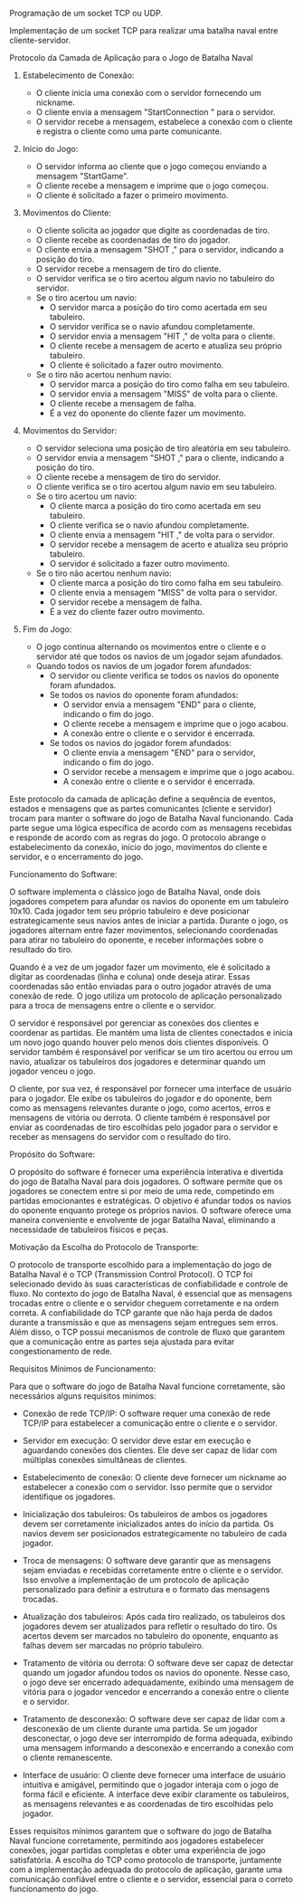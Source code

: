 Programação de um socket TCP ou UDP.

Implementação de um socket TCP para realizar uma batalha naval entre cliente-servidor.

Protocolo da Camada de Aplicação para o Jogo de Batalha Naval

1. Estabelecimento de Conexão:

   - O cliente inicia uma conexão com o servidor fornecendo um nickname.
   - O cliente envia a mensagem "StartConnection <nickname>" para o servidor.
   - O servidor recebe a mensagem, estabelece a conexão com o cliente e registra o cliente como uma parte comunicante.

2. Início do Jogo:

   - O servidor informa ao cliente que o jogo começou enviando a mensagem "StartGame".
   - O cliente recebe a mensagem e imprime que o jogo começou.
   - O cliente é solicitado a fazer o primeiro movimento.

3. Movimentos do Cliente:

   - O cliente solicita ao jogador que digite as coordenadas de tiro.
   - O cliente recebe as coordenadas de tiro do jogador.
   - O cliente envia a mensagem "SHOT <linha>,<coluna>" para o servidor, indicando a posição do tiro.
   - O servidor recebe a mensagem de tiro do cliente.
   - O servidor verifica se o tiro acertou algum navio no tabuleiro do servidor.
   - Se o tiro acertou um navio:
     - O servidor marca a posição do tiro como acertada em seu tabuleiro.
     - O servidor verifica se o navio afundou completamente.
     - O servidor envia a mensagem "HIT <linha>,<coluna>" de volta para o cliente.
     - O cliente recebe a mensagem de acerto e atualiza seu próprio tabuleiro.
     - O cliente é solicitado a fazer outro movimento.
   - Se o tiro não acertou nenhum navio:
     - O servidor marca a posição do tiro como falha em seu tabuleiro.
     - O servidor envia a mensagem "MISS" de volta para o cliente.
     - O cliente recebe a mensagem de falha.
     - É a vez do oponente do cliente fazer um movimento.

4. Movimentos do Servidor:

   - O servidor seleciona uma posição de tiro aleatória em seu tabuleiro.
   - O servidor envia a mensagem "SHOT <linha>,<coluna>" para o cliente, indicando a posição do tiro.
   - O cliente recebe a mensagem de tiro do servidor.
   - O cliente verifica se o tiro acertou algum navio em seu tabuleiro.
   - Se o tiro acertou um navio:
     - O cliente marca a posição do tiro como acertada em seu tabuleiro.
     - O cliente verifica se o navio afundou completamente.
     - O cliente envia a mensagem "HIT <linha>,<coluna>" de volta para o servidor.
     - O servidor recebe a mensagem de acerto e atualiza seu próprio tabuleiro.
     - O servidor é solicitado a fazer outro movimento.
   - Se o tiro não acertou nenhum navio:
     - O cliente marca a posição do tiro como falha em seu tabuleiro.
     - O cliente envia a mensagem "MISS" de volta para o servidor.
     - O servidor recebe a mensagem de falha.
     - É a vez do cliente fazer outro movimento.

5. Fim do Jogo:

   - O jogo continua alternando os movimentos entre o cliente e o servidor até que todos os navios de um jogador sejam afundados.
   - Quando todos os navios de um jogador forem afundados:
     - O servidor ou cliente verifica se todos os navios do oponente foram afundados.
     - Se todos os navios do oponente foram afundados:
       - O servidor envia a mensagem "END" para o cliente, indicando o fim do jogo.
       - O cliente recebe a mensagem e imprime que o jogo acabou.
       - A conexão entre o cliente e o servidor é encerrada.
     - Se todos os navios do jogador forem afundados:
       - O cliente envia a mensagem "END" para o servidor, indicando o fim do jogo.
       - O servidor recebe a mensagem e imprime que o jogo acabou.
       - A conexão entre o cliente e o servidor é encerrada.

Este protocolo da camada de aplicação define a sequência de eventos, estados e mensagens que as partes comunicantes (cliente e servidor) trocam para manter o software do jogo de Batalha Naval funcionando. Cada parte segue uma lógica específica de acordo com as mensagens recebidas e responde de acordo com as regras do jogo. O protocolo abrange o estabelecimento da conexão, início do jogo, movimentos do cliente e servidor, e o encerramento do jogo.

Funcionamento do Software:

O software implementa o clássico jogo de Batalha Naval, onde dois jogadores competem para afundar os navios do oponente em um tabuleiro 10x10. Cada jogador tem seu próprio tabuleiro e deve posicionar estrategicamente seus navios antes de iniciar a partida. Durante o jogo, os jogadores alternam entre fazer movimentos, selecionando coordenadas para atirar no tabuleiro do oponente, e receber informações sobre o resultado do tiro.

Quando é a vez de um jogador fazer um movimento, ele é solicitado a digitar as coordenadas (linha e coluna) onde deseja atirar. Essas coordenadas são então enviadas para o outro jogador através de uma conexão de rede. O jogo utiliza um protocolo de aplicação personalizado para a troca de mensagens entre o cliente e o servidor.

O servidor é responsável por gerenciar as conexões dos clientes e coordenar as partidas. Ele mantém uma lista de clientes conectados e inicia um novo jogo quando houver pelo menos dois clientes disponíveis. O servidor também é responsável por verificar se um tiro acertou ou errou um navio, atualizar os tabuleiros dos jogadores e determinar quando um jogador venceu o jogo.

O cliente, por sua vez, é responsável por fornecer uma interface de usuário para o jogador. Ele exibe os tabuleiros do jogador e do oponente, bem como as mensagens relevantes durante o jogo, como acertos, erros e mensagens de vitória ou derrota. O cliente também é responsável por enviar as coordenadas de tiro escolhidas pelo jogador para o servidor e receber as mensagens do servidor com o resultado do tiro.

Propósito do Software:

O propósito do software é fornecer uma experiência interativa e divertida do jogo de Batalha Naval para dois jogadores. O software permite que os jogadores se conectem entre si por meio de uma rede, competindo em partidas emocionantes e estratégicas. O objetivo é afundar todos os navios do oponente enquanto protege os próprios navios. O software oferece uma maneira conveniente e envolvente de jogar Batalha Naval, eliminando a necessidade de tabuleiros físicos e peças.

Motivação da Escolha do Protocolo de Transporte:

O protocolo de transporte escolhido para a implementação do jogo de Batalha Naval é o TCP (Transmission Control Protocol). O TCP foi selecionado devido às suas características de confiabilidade e controle de fluxo. No contexto do jogo de Batalha Naval, é essencial que as mensagens trocadas entre o cliente e o servidor cheguem corretamente e na ordem correta. A confiabilidade do TCP garante que não haja perda de dados durante a transmissão e que as mensagens sejam entregues sem erros. Além disso, o TCP possui mecanismos de controle de fluxo que garantem que a comunicação entre as partes seja ajustada para evitar congestionamento de rede.

Requisitos Mínimos de Funcionamento:

Para que o software do jogo de Batalha Naval funcione corretamente, são necessários alguns requisitos mínimos:

- Conexão de rede TCP/IP: O software requer uma conexão de rede TCP/IP para estabelecer a comunicação entre o cliente e o servidor.

- Servidor em execução: O servidor deve estar em execução e aguardando conexões dos clientes. Ele deve ser capaz de lidar com múltiplas conexões simultâneas de clientes.

- Estabelecimento de conexão: O cliente deve fornecer um nickname ao estabelecer a conexão com o servidor. Isso permite que o servidor identifique os jogadores.

- Inicialização dos tabuleiros: Os tabuleiros de ambos os jogadores devem ser corretamente inicializados antes do início da partida. Os navios devem ser posicionados estrategicamente no tabuleiro de cada jogador.

- Troca de mensagens: O software deve garantir que as mensagens sejam enviadas e recebidas corretamente entre o cliente e o servidor. Isso envolve a implementação de um protocolo de aplicação personalizado para definir a estrutura e o formato das mensagens trocadas.

- Atualização dos tabuleiros: Após cada tiro realizado, os tabuleiros dos jogadores devem ser atualizados para refletir o resultado do tiro. Os acertos devem ser marcados no tabuleiro do oponente, enquanto as falhas devem ser marcadas no próprio tabuleiro.

- Tratamento de vitória ou derrota: O software deve ser capaz de detectar quando um jogador afundou todos os navios do oponente. Nesse caso, o jogo deve ser encerrado adequadamente, exibindo uma mensagem de vitória para o jogador vencedor e encerrando a conexão entre o cliente e o servidor.

- Tratamento de desconexão: O software deve ser capaz de lidar com a desconexão de um cliente durante uma partida. Se um jogador desconectar, o jogo deve ser interrompido de forma adequada, exibindo uma mensagem informando a desconexão e encerrando a conexão com o cliente remanescente.

- Interface de usuário: O cliente deve fornecer uma interface de usuário intuitiva e amigável, permitindo que o jogador interaja com o jogo de forma fácil e eficiente. A interface deve exibir claramente os tabuleiros, as mensagens relevantes e as coordenadas de tiro escolhidas pelo jogador.

Esses requisitos mínimos garantem que o software do jogo de Batalha Naval funcione corretamente, permitindo aos jogadores estabelecer conexões, jogar partidas completas e obter uma experiência de jogo satisfatória. A escolha do TCP como protocolo de transporte, juntamente com a implementação adequada do protocolo de aplicação, garante uma comunicação confiável entre o cliente e o servidor, essencial para o correto funcionamento do jogo.
